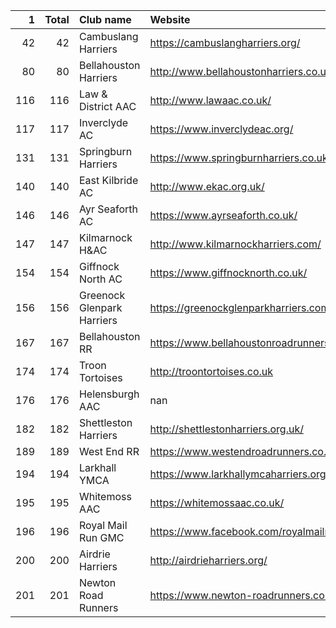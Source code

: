 |   1 |   Total | Club name                  | Website                                    |
|----:|--------:|:---------------------------|:-------------------------------------------|
|  42 |      42 | Cambuslang Harriers        | https://cambuslangharriers.org/            |
|  80 |      80 | Bellahouston Harriers      | http://www.bellahoustonharriers.co.uk/     |
| 116 |     116 | Law & District AAC         | http://www.lawaac.co.uk/                   |
| 117 |     117 | Inverclyde AC              | https://www.inverclydeac.org/              |
| 131 |     131 | Springburn Harriers        | https://www.springburnharriers.co.uk/      |
| 140 |     140 | East Kilbride AC           | http://www.ekac.org.uk/                    |
| 146 |     146 | Ayr Seaforth AC            | https://www.ayrseaforth.co.uk/             |
| 147 |     147 | Kilmarnock H&AC            | http://www.kilmarnockharriers.com/         |
| 154 |     154 | Giffnock North AC          | https://www.giffnocknorth.co.uk/           |
| 156 |     156 | Greenock Glenpark Harriers | https://greenockglenparkharriers.com/      |
| 167 |     167 | Bellahouston RR            | https://www.bellahoustonroadrunners.co.uk/ |
| 174 |     174 | Troon Tortoises            | http://troontortoises.co.uk                |
| 176 |     176 | Helensburgh AAC            | nan                                        |
| 182 |     182 | Shettleston Harriers       | http://shettlestonharriers.org.uk/         |
| 189 |     189 | West End RR                | https://www.westendroadrunners.co.uk/      |
| 194 |     194 | Larkhall YMCA              | https://www.larkhallymcaharriers.org       |
| 195 |     195 | Whitemoss AAC              | https://whitemossaac.co.uk/                |
| 196 |     196 | Royal Mail Run GMC         | https://www.facebook.com/royalmailrungmc/  |
| 200 |     200 | Airdrie Harriers           | http://airdrieharriers.org/                |
| 201 |     201 | Newton Road Runners        | https://www.newton-roadrunners.com/        |
